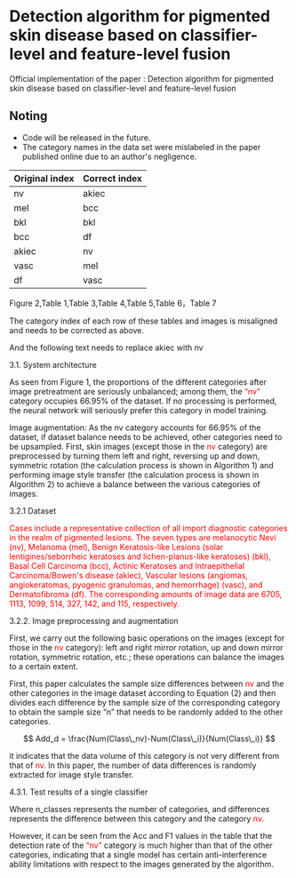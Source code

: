 # Detection algorithm for pigmented skin disease based on classifier-level and feature-level fusion

Official implementation of the paper : Detection algorithm for pigmented skin disease based on classifier-level and feature-level fusion

## Noting

- Code will be released in the future.
- The category names in the data set were mislabeled in the paper published online due to an author's negligence.


| Original index      | Correct index |
| ----------- | ----------- |
| nv      | akiec       |
| mel   | bcc        |
| bkl   | bkl        |
| bcc   | df        |
| akiec   | nv        |
| vasc   | mel        |
| df   | vasc        |


Figure 2,Table 1,Table 3,Table 4,Table 5,Table 6，Table 7

The category index of each row of these tables and images is misaligned and needs to be corrected as above.


And the following text needs to replace akiec with nv

3.1. System architecture

As seen from Figure 1, the proportions of the different categories after image pretreatment are seriously unbalanced; among them, the <font color="red">“nv”</font> category occupies 66.95% of the dataset. If no processing is performed, the neural network will seriously prefer this category in model training.

Image augmentation: As the nv category accounts for 66.95% of the dataset, if dataset balance needs to be achieved, other categories need to be upsampled. First, skin images (except those in the <font color="red">nv</font> category) are preprocessed by turning them left and right, reversing up and down, symmetric rotation (the calculation process is shown in Algorithm 1) and performing image style transfer (the calculation process is shown in Algorithm 2) to achieve a balance between the various categories of images. 


3.2.1 Dataset

<font color="red">
Cases include a representative collection of all import diagnostic categories in the realm of pigmented lesions. The seven types are melanocytic Nevi (nv), Melanoma (mel), Benign Keratosis-like Lesions (solar lentigines/seborrheic keratoses and lichen-planus-like keratoses) (bkl), Basal Cell Carcinoma (bcc), Actinic Keratoses and Intraepithelial Carcinoma/Bowen's disease (akiec), Vascular lesions (angiomas, angiokeratomas, pyogenic granulomas, and hemorrhage) (vasc), and Dermatofibroma (df). The corresponding amounts of image data are 6705, 1113, 1099, 514, 327, 142, and 115, respectively.
</font>

3.2.2. Image preprocessing and augmentation

First, we carry out the following basic operations on the images (except for those in the <font color="red">nv</font> category): left and right mirror rotation, up and down mirror rotation, symmetric rotation, etc.; these operations can balance the images to a certain extent. 

First, this paper calculates the sample size differences between <font color="red">nv</font> and the other categories in the image dataset according to Equation (2) and then divides each difference by the sample size of the corresponding category to obtain the sample size “n” that needs to be randomly added to the other categories. 

$$
Add_d = \frac{Num(Class\_nv)-Num(Class\_i)}{Num(Class\_i)}
$$

it indicates that the data volume of this category is not very different from that of <font color="red">nv</font>. In this paper, the number of data differences is randomly extracted for image style transfer.

4.3.1. Test results of a single classifier

Where n_classes represents the number of categories, and differences represents the difference between this category and the category <font color="red">nv</font>.

However, it can be seen from the Acc and F1 values in the table that the detection rate of the <font color="red">“nv”</font> category is much higher than that of the other categories, indicating that a single model has certain anti-interference ability limitations with respect to the images generated by the algorithm.

